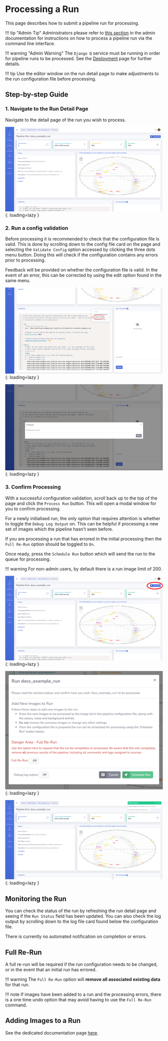 # Processing a Run

This page describes how to submit a pipeline run for processing.

!!! tip "Admin Tip"
    Administrators please refer to [this section](../../adminusage/cli/#runpipeline) in the admin documentation for instructions on how to process a pipeline run via the command line interface.

!!! warning "Admin Warning"
    The `Django Q` service must be running in order for pipeline runs to be processed. See the [Deployment](../gettingstarted/deployment.md#django-q) page for further details.

!!! tip
    Use the editor window on the run detail page to make adjustments to the run configuration file before processing.

## Step-by-step Guide

### 1. Navigate to the Run Detail Page

Navigate to the detail page of the run you wish to process.

![!Run detail page.](../img/run-detail.png){: loading=lazy }

### 2. Run a config validation

Before processing it is recommended to check that the configuration file is valid. This is done by scrolling down to the config file card on the page and selecting the `Validate Config` option accessed by clicking the three dots menu button. Doing this will check if the configuration contains any errors prior to processing.

Feedback will be provided on whether the configuration file is valid. In the event of an error, this can be corrected by using the edit option found in the same menu.

![!Pipeline run validate configuration file option.](../img/rundetail-validate-config.png){: loading=lazy }

![!Pipeline run validate configuration success.](../img/rundetail-validate-config-feedback.png){: loading=lazy }

### 3. Confirm Processing

With a successful configuration validation, scroll back up to the top of the page and click the `Process Run` button. This will open a modal window for you to confirm processing.

For a newly initialised run, the only option that requires attention is whether to toggle the `Debug Log Output` on. This can be helpful if processing a new set of images which the pipeline hasn't seen before.

If you are processing a run that has errored in the initial processing then the `Full Re-Run` option should be toggled to `On`.

Once ready, press the `Schedule Run` button which will send the run to the queue for processing.

!!! warning
    For non-admin users, by default there is a run image limit of 200.

![!Process run button.](../img/process-run-button.png){: loading=lazy }

![!Process run modal.](../img/process-run-modal.png){: loading=lazy }

![!Process runs success.](../img/process-run-success.png){: loading=lazy }

## Monitoring the Run

You can check the status of the run by refreshing the run detail page and seeing if the `Run Status` field has been updated. You can also check the log output by scrolling down to the log file card found below the configuration file.

There is currently no automated notification on completion or errors.

## Full Re-Run

A full re-run will be required if the run configuration needs to be changed, or in the event that an initial run has errored.

!!! warning
    The `Full Re-Run` option will **remove all associated existing data** for that run.

!!! note
    If images have been added to a run and the processing errors, there is a one time undo option that may avoid having to use the `Full Re-Run` command.

## Adding Images to a Run

See the dedicated documentation page [here](addtorun.md).
